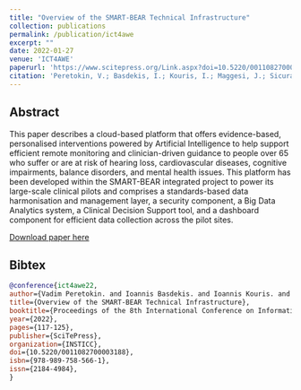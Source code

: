 ```yaml
---
title: "Overview of the SMART-BEAR Technical Infrastructure"
collection: publications
permalink: /publication/ict4awe
excerpt: ""
date: 2022-01-27
venue: 'ICT4AWE'
paperurl: 'https://www.scitepress.org/Link.aspx?doi=10.5220/0011082700003188'
citation: 'Peretokin, V.; Basdekis, I.; Kouris, I.; Maggesi, J.; Sicuranza, M.; Su, Q.; Acebes, A.; Bucur, A.; Mukkala, V.; Pozdniakov, K.; Kloukinas, C.; Koutsouris, D.; Iliadou, E.; Leontsinis, I.; Gallo, L.; De Pietro, G. and Spanoudakis, G. (2022). &quot;Overview of the SMART-BEAR Technical Infrastructure.&quot; <i> In Proceedings of the 8th International Conference on Information and Communication Technologies for Ageing Well and e-Health - ICT4AWE. Pages 117-125.</i>'
---
```


## Abstract

This paper describes a cloud-based platform that offers evidence-based, personalised interventions powered by Artificial 
Intelligence to help support efficient remote monitoring and clinician-driven guidance to people over 65 who suffer or 
are at risk of hearing loss, cardiovascular diseases, cognitive impairments, balance disorders, and mental health issues. 
This platform has been developed within the SMART-BEAR integrated project to power its large-scale clinical pilots and 
comprises a standards-based data harmonisation and management layer, a security component, a Big Data Analytics system, 
a Clinical Decision Support tool, and a dashboard component for efficient data collection across the pilot sites.

[Download paper here](http://qiqisu.co.uk/files/paper2.pdf)

## Bibtex

```bibtex
@conference{ict4awe22,
author={Vadim Peretokin. and Ioannis Basdekis. and Ioannis Kouris. and Jonatan Maggesi. and Mario Sicuranza. and Qiqi Su. and Alberto Acebes. and Anca Bucur. and Vinod Jaswanth Roy Mukkala. and Konstantin Pozdniakov. and Christos Kloukinas. and Dimitrios D. Koutsouris. and Elefteria Iliadou. and Ioannis Leontsinis. and Luigi Gallo. and Giuseppe {De Pietro}. and George Spanoudakis.},
title={Overview of the SMART-BEAR Technical Infrastructure},
booktitle={Proceedings of the 8th International Conference on Information and Communication Technologies for Ageing Well and e-Health - ICT4AWE},
year={2022},
pages={117-125},
publisher={SciTePress},
organization={INSTICC},
doi={10.5220/0011082700003188},
isbn={978-989-758-566-1},
issn={2184-4984},
}
```